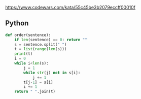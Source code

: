 https://www.codewars.com/kata/55c45be3b2079eccff00010f

## Python
```py
def order(sentence):
    if len(sentence) == 0: return ""
    s = sentence.split(" ")
    t = list(range(len(s)))
    print(t)
    i = 0
    while i<len(s):
        j = 1
        while str(j) not in s[i]:
            j += 1
        t[j-1] = s[i]
        i += 1
    return " ".join(t)
```